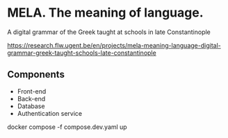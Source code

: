 # MELA. The meaning of language. 
A digital grammar of the Greek taught at schools in late Constantinople

https://research.flw.ugent.be/en/projects/mela-meaning-language-digital-grammar-greek-taught-schools-late-constantinople


## Components

* Front-end
* Back-end
* Database
* Authentication service

docker compose -f compose.dev.yaml up
